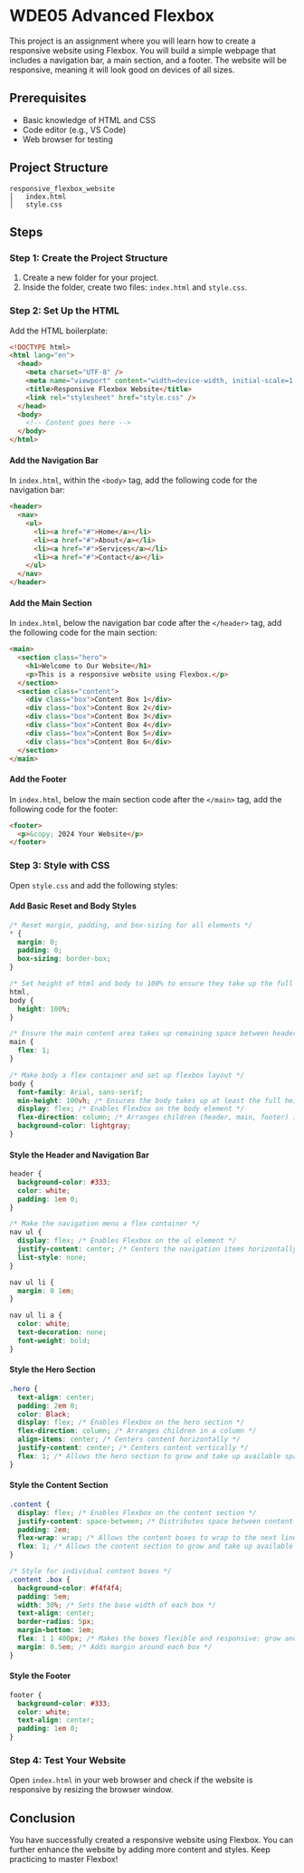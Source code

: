 # WDE05 Advanced Flexbox

This project is an assignment where you will learn how to create a responsive website using Flexbox. You will build a simple webpage that includes a navigation bar, a main section, and a footer. The website will be responsive, meaning it will look good on devices of all sizes.

## Prerequisites

- Basic knowledge of HTML and CSS
- Code editor (e.g., VS Code)
- Web browser for testing

## Project Structure

```
responsive_flexbox_website
│   index.html
│   style.css
```

## Steps

### Step 1: Create the Project Structure

1. Create a new folder for your project.
2. Inside the folder, create two files: `index.html` and `style.css`.

### Step 2: Set Up the HTML

Add the HTML boilerplate:

```html
<!DOCTYPE html>
<html lang="en">
  <head>
    <meta charset="UTF-8" />
    <meta name="viewport" content="width=device-width, initial-scale=1.0" />
    <title>Responsive Flexbox Website</title>
    <link rel="stylesheet" href="style.css" />
  </head>
  <body>
    <!-- Content goes here -->
  </body>
</html>
```

#### Add the Navigation Bar

In `index.html`, within the `<body>` tag, add the following code for the navigation bar:

```html
<header>
  <nav>
    <ul>
      <li><a href="#">Home</a></li>
      <li><a href="#">About</a></li>
      <li><a href="#">Services</a></li>
      <li><a href="#">Contact</a></li>
    </ul>
  </nav>
</header>
```

#### Add the Main Section

In `index.html`, below the navigation bar code after the `</header>` tag, add the following code for the main section:

```html
<main>
  <section class="hero">
    <h1>Welcome to Our Website</h1>
    <p>This is a responsive website using Flexbox.</p>
  </section>
  <section class="content">
    <div class="box">Content Box 1</div>
    <div class="box">Content Box 2</div>
    <div class="box">Content Box 3</div>
    <div class="box">Content Box 4</div>
    <div class="box">Content Box 5</div>
    <div class="box">Content Box 6</div>
  </section>
</main>
```

#### Add the Footer

In `index.html`, below the main section code after the `</main>` tag, add the following code for the footer:

```html
<footer>
  <p>&copy; 2024 Your Website</p>
</footer>
```

### Step 3: Style with CSS

Open `style.css` and add the following styles:

#### Add Basic Reset and Body Styles

```css
/* Reset margin, padding, and box-sizing for all elements */
* {
  margin: 0;
  padding: 0;
  box-sizing: border-box;
}

/* Set height of html and body to 100% to ensure they take up the full height of the viewport */
html,
body {
  height: 100%;
}

/* Ensure the main content area takes up remaining space between header and footer */
main {
  flex: 1;
}

/* Make body a flex container and set up flexbox layout */
body {
  font-family: Arial, sans-serif;
  min-height: 100vh; /* Ensures the body takes up at least the full height of the viewport */
  display: flex; /* Enables Flexbox on the body element */
  flex-direction: column; /* Arranges children (header, main, footer) in a column */
  background-color: lightgray;
}
```

#### Style the Header and Navigation Bar

```css
header {
  background-color: #333;
  color: white;
  padding: 1em 0;
}

/* Make the navigation menu a flex container */
nav ul {
  display: flex; /* Enables Flexbox on the ul element */
  justify-content: center; /* Centers the navigation items horizontally */
  list-style: none;
}

nav ul li {
  margin: 0 1em;
}

nav ul li a {
  color: white;
  text-decoration: none;
  font-weight: bold;
}
```

#### Style the Hero Section

```css
.hero {
  text-align: center;
  padding: 2em 0;
  color: Black;
  display: flex; /* Enables Flexbox on the hero section */
  flex-direction: column; /* Arranges children in a column */
  align-items: center; /* Centers content horizontally */
  justify-content: center; /* Centers content vertically */
  flex: 1; /* Allows the hero section to grow and take up available space */
}
```

#### Style the Content Section

```css
.content {
  display: flex; /* Enables Flexbox on the content section */
  justify-content: space-between; /* Distributes space between content boxes */
  padding: 2em;
  flex-wrap: wrap; /* Allows the content boxes to wrap to the next line if needed */
  flex: 1; /* Allows the content section to grow and take up available space */
}

/* Style for individual content boxes */
.content .box {
  background-color: #f4f4f4;
  padding: 5em;
  width: 30%; /* Sets the base width of each box */
  text-align: center;
  border-radius: 5px;
  margin-bottom: 1em;
  flex: 1 1 400px; /* Makes the boxes flexible and responsive: grow and shrink, with a minimum width of 400px */
  margin: 0.5em; /* Adds margin around each box */
}
```

#### Style the Footer

```css
footer {
  background-color: #333;
  color: white;
  text-align: center;
  padding: 1em 0;
}
```

### Step 4: Test Your Website

Open `index.html` in your web browser and check if the website is responsive by resizing the browser window.

## Conclusion

You have successfully created a responsive website using Flexbox. You can further enhance the website by adding more content and styles. Keep practicing to master Flexbox!
